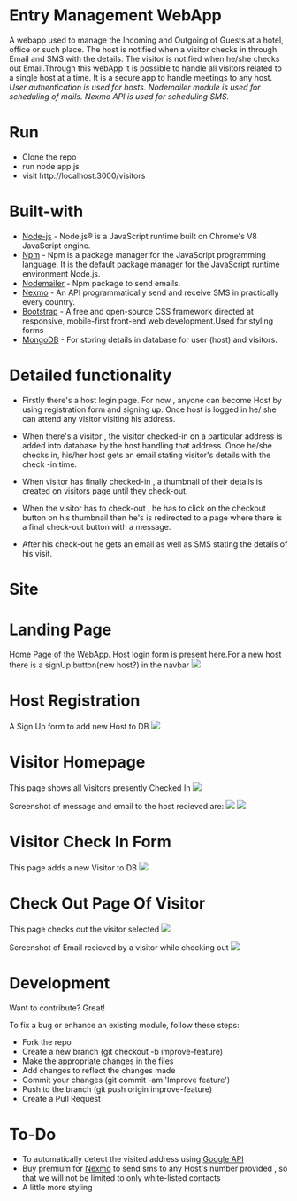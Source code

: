# Entry Management WebApp
A webapp used to manage the Incoming and Outgoing of Guests at a hotel, office or such place. The host is notified when a visitor checks in through Email and SMS with the details. The visitor is notified when he/she checks out Email.Through this webApp it is possible to handle all visitors related to a single host at a time.
It is a secure app to handle meetings to any host.
*User authentication is used for hosts.*
*Nodemailer module is used for scheduling of mails.*
*Nexmo API is used for scheduling SMS.*

# Run
* Clone the repo
* run node app.js
* visit http://localhost:3000/visitors

# Built-with
* [Node-js](https://nodejs.org/en/docs/)  - Node.js® is a JavaScript runtime built on Chrome's V8 JavaScript engine.
* [Npm](https://docs.npmjs.com/)  -   Npm is a package manager for the JavaScript programming language. It is the default package manager for the JavaScript runtime environment Node.js.
* [Nodemailer](https://www.npmjs.com/package/nodemailer)   - Npm package to send emails.
* [Nexmo](https://www.nexmo.com/)  - An API programmatically send and receive SMS in practically every country.
* [Bootstrap](https://getbootstrap.com/docs/3.3/)  - A free and open-source CSS framework directed at responsive, mobile-first front-end web development.Used for styling forms 
* [MongoDB](https://www.mongodb.com)  - For storing details in database for user (host) and visitors.

# Detailed functionality

* Firstly there's a host login page. For now , anyone can become Host by using registration form and signing up. Once host is logged in he/ she can attend any visitor visiting his address.

* When there's a visitor , the visitor checked-in on a particular address is added into database by the host handling that address. Once he/she checks in, his/her host gets an email stating visitor's details with the check -in time.

* When visitor has finally checked-in , a thumbnail of their details is created on visitors page until they check-out.

* When the visitor has to check-out , he has to click on the checkout button on his thumbnail then he's is redirected to a page where there is a final check-out button with a message.

* After his check-out he gets an email as well as SMS stating the details of his visit.


# Site

# Landing Page
Home Page of the WebApp. Host login form is present here.For a new host there is a signUp button(new host?) in the navbar
![](https://github.com/SufiaAshraf/Entry_management/blob/master/Screenshots/login.png)

# Host Registration
A Sign Up form to add new Host to DB
![](https://github.com/SufiaAshraf/Entry_management/blob/master/Screenshots/Signup.png)

# Visitor Homepage
This page shows all Visitors presently Checked In
![](https://github.com/SufiaAshraf/Entry_management/blob/master/Screenshots/visitorhome.png)

Screenshot of message and email to the host recieved are:
![](https://github.com/SufiaAshraf/Entry_management/blob/master/Message%20Screenshots/WhatsApp%20Image%202019-12-10%20at%205.31.39%20PM%20(1).jpeg)
![](https://github.com/SufiaAshraf/Entry_management/blob/master/Message%20Screenshots/WhatsApp%20Image%202019-12-10%20at%205.34.40%20PM.jpeg)


# Visitor Check In Form
This page adds a new Visitor to DB
![](https://github.com/SufiaAshraf/Entry_management/blob/master/Screenshots/newvisitor.png)

# Check Out Page Of Visitor
This page checks out the visitor selected
![](https://github.com/SufiaAshraf/Entry_management/blob/master/Screenshots/Checkout.png)

Screenshot of Email recieved by a visitor while checking out
![](https://github.com/SufiaAshraf/Entry_management/blob/master/Message%20Screenshots/WhatsApp%20Image%202019-12-10%20at%205.31.39%20PM.jpeg)

# Development
Want to contribute? Great!

To fix a bug or enhance an existing module, follow these steps:
* Fork the repo
* Create a new branch (git checkout -b improve-feature)
* Make the appropriate changes in the files
* Add changes to reflect the changes made
* Commit your changes (git commit -am 'Improve feature')
* Push to the branch (git push origin improve-feature)
* Create a Pull Request


# To-Do
* To automatically detect the visited address using [Google API](https://developers.google.com/maps/documentation)
* Buy premium for [Nexmo](https://dashboard.nexmo.com/test-numbers) to send sms to any Host's number provided , so that we will not be limited to only white-listed contacts
* A little more styling
